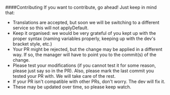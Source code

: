 ####Contributing
If you want to contribute, go ahead! Just keep in mind that:
* Translations are accepted, but soon we will be switching to a different service so this will not applyDefault.
* Keep it organised: we would be very grateful of you kept up with the proper syntax (naming variables properly, keeping up with the dev's bracket style, etc.)
* Your PR might be rejected, but the change may be applied in a different way. If so, the manager will have to point you to the commit(s) of the change.
* Please test your modifications (if you cannot test it for some reason, please just say so in the PR). Also, please mark the last commit you tested your PR with. We will take care of the rest.
* If your PR isn't compatible with other PRs, don't worry. The dev will fix it.
* These may be updated over time, so please keep watch.
